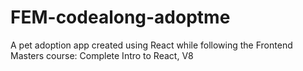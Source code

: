 # FEM-codealong-adoptme
A pet adoption app created using React while following the Frontend Masters course: Complete Intro to React, V8
